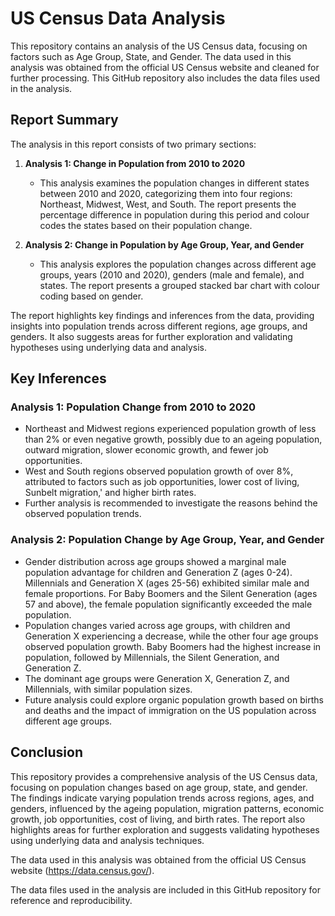 # US Census Data Analysis

This repository contains an analysis of the US Census data, focusing on factors such as Age Group, State, and Gender. The data used in this analysis was obtained from the official US Census website and cleaned for further processing. This GitHub repository also includes the data files used in the analysis.

## Report Summary

The analysis in this report consists of two primary sections:

1. **Analysis 1: Change in Population from 2010 to 2020**
   - This analysis examines the population changes in different states between 2010 and 2020, categorizing them into four regions: Northeast, Midwest, West, and South. The report presents the percentage difference in population during this period and colour codes the states based on their population change.

2. **Analysis 2: Change in Population by Age Group, Year, and Gender**
   - This analysis explores the population changes across different age groups, years (2010 and 2020), genders (male and female), and states. The report presents a grouped stacked bar chart with colour coding based on gender.

The report highlights key findings and inferences from the data, providing insights into population trends across different regions, age groups, and genders. It also suggests areas for further exploration and validating hypotheses using underlying data and analysis.

## Key Inferences

### Analysis 1: Population Change from 2010 to 2020

- Northeast and Midwest regions experienced population growth of less than 2% or even negative growth, possibly due to an ageing population, outward migration, slower economic growth, and fewer job opportunities.
- West and South regions observed population growth of over 8%, attributed to factors such as job opportunities, lower cost of living, Sunbelt migration,' and higher birth rates.
- Further analysis is recommended to investigate the reasons behind the observed population trends.

### Analysis 2: Population Change by Age Group, Year, and Gender

- Gender distribution across age groups showed a marginal male population advantage for children and Generation Z (ages 0-24). Millennials and Generation X (ages 25-56) exhibited similar male and female proportions. For Baby Boomers and the Silent Generation (ages 57 and above), the female population significantly exceeded the male population.
- Population changes varied across age groups, with children and Generation X experiencing a decrease, while the other four age groups observed population growth. Baby Boomers had the highest increase in population, followed by Millennials, the Silent Generation, and Generation Z.
- The dominant age groups were Generation X, Generation Z, and Millennials, with similar population sizes.
- Future analysis could explore organic population growth based on births and deaths and the impact of immigration on the US population across different age groups.

## Conclusion

This repository provides a comprehensive analysis of the US Census data, focusing on population changes based on age group, state, and gender. The findings indicate varying population trends across regions, ages, and genders, influenced by the ageing population, migration patterns, economic growth, job opportunities, cost of living, and birth rates. The report also highlights areas for further exploration and suggests validating hypotheses using underlying data and analysis techniques.

The data used in this analysis was obtained from the official US Census website (https://data.census.gov/). 

The data files used in the analysis are included in this GitHub repository for reference and reproducibility.
